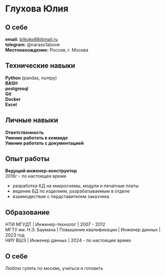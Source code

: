 # Глухова Юлия

## О себе

**email:** bilkoko88@mail.ru  
**telegram:** @narass1abone  
**Местонахождение:** Россия, г. Москва  

## Технические навыки 

**Python** (pandas, numpy)  
**BASH**  
**postgresql**  
**Git**  
**Docker**  
**Excel**

## Личные навыки

**Ответственность**  
**Умение работать в команде**  
**Умение работать с документацией**

## Опыт работы

**Ведущий инженер-конструктор**  
2016г - по настоящее время
- разработка КД на микросхемы, модули и печатные платы
- ведение БД по изделиям, разрабатываемым в отделе
- взаимодествие с пердставителем заказчика

## Образование

НТИ МГУДТ | Инженер-технолог | 2007 - 2012  
МГТУ им. Н.Э. Баумана | Повышение квалификации | Инженер данных  | 2023 год  
НИУ ВШЭ | Инженер данных | 2024 - по настоящее время 

## О себе

Люблю гулять по москве, учиться и готовить
